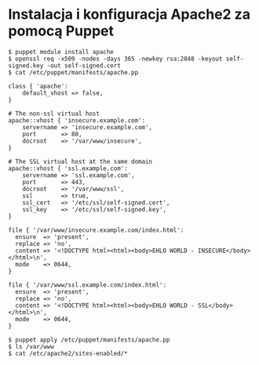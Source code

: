 # Instalacja i konfiguracja Apache2 za pomocą Puppet

	$ puppet module install apache
	$ openssl req -x509 -nodes -days 365 -newkey rsa:2048 -keyout self-signed.key -out self-signed.cert
	$ cat /etc/puppet/manifests/apache.pp

```puppet
class { 'apache':
	default_vhost => false,
}

# The non-ssl virtual host
apache::vhost { 'insecure.example.com':
	servername => 'insecure.example.com',
	port       => 80,
	docroot    => '/var/www/insecure',
}

# The SSL virtual host at the same domain
apache::vhost { 'ssl.example.com':
	servername => 'ssl.example.com',
	port       => 443,
	docroot    => '/var/www/ssl',
	ssl        => true,
	ssl_cert   => '/etc/ssl/self-signed.cert',
	ssl_key    => '/etc/ssl/self-signed.key',
}

file { '/var/www/insecure.example.com/index.html':
  ensure  => 'present',
  replace => 'no',
  content => '<!DOCTYPE html><html><body>EHLO WORLD - INSECURE</body></html>\n',
  mode    => 0644,
}

file { '/var/www/ssl.example.com/index.html':
  ensure  => 'present',
  replace => 'no',
  content => '<!DOCTYPE html><html><body>EHLO WORLD - SSL</body></html>\n',
  mode    => 0644,
}
```
	$ puppet apply /etc/puppet/manifests/apache.pp
	$ ls /var/www
	$ cat /etc/apache2/sites-enabled/*
